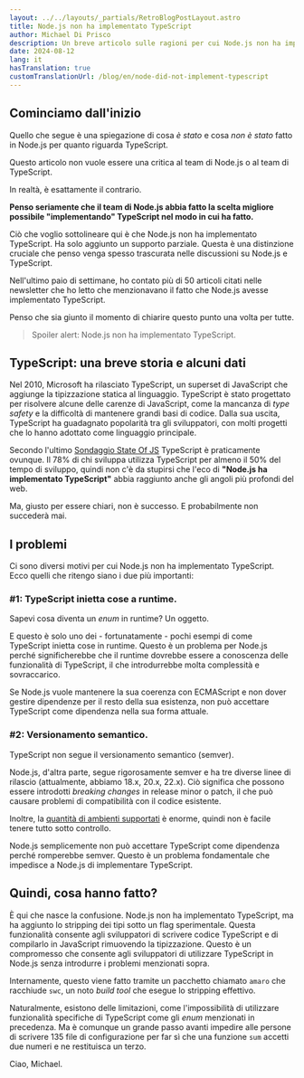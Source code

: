 ```yaml
---
layout: ../../layouts/_partials/RetroBlogPostLayout.astro
title: Node.js non ha implementato TypeScript
author: Michael Di Prisco
description: Un breve articolo sulle ragioni per cui Node.js non ha implementato TypeScript.
date: 2024-08-12
lang: it
hasTranslation: true
customTranslationUrl: /blog/en/node-did-not-implement-typescript
---
```


## Cominciamo dall'inizio

Quello che segue è una spiegazione di cosa _è stato_ e cosa _non è stato_ fatto in Node.js per quanto riguarda TypeScript.

Questo articolo non vuole essere una critica al team di Node.js o al team di TypeScript.

In realtà, è esattamente il contrario.

**Penso seriamente che il team di Node.js abbia fatto la scelta migliore possibile "implementando" TypeScript nel modo in cui ha fatto.**

Ciò che voglio sottolineare qui è che Node.js non ha implementato TypeScript. Ha solo aggiunto un supporto parziale. Questa è una distinzione cruciale che penso venga spesso trascurata nelle discussioni su Node.js e TypeScript.

Nell'ultimo paio di settimane, ho contato più di 50 articoli citati nelle newsletter che ho letto che menzionavano il fatto che Node.js avesse implementato TypeScript.

Penso che sia giunto il momento di chiarire questo punto una volta per tutte.

> Spoiler alert: Node.js non ha implementato TypeScript.

## TypeScript: una breve storia e alcuni dati

Nel 2010, Microsoft ha rilasciato TypeScript, un superset di JavaScript che aggiunge la tipizzazione statica al linguaggio. TypeScript è stato progettato per risolvere alcune delle carenze di JavaScript, come la mancanza di _type safety_ e la difficoltà di mantenere grandi basi di codice. Dalla sua uscita, TypeScript ha guadagnato popolarità tra gli sviluppatori, con molti progetti che lo hanno adottato come linguaggio principale.

Secondo l'ultimo [Sondaggio State Of JS](https://2023.stateofjs.com/en-US/usage/) TypeScript è praticamente ovunque. Il 78% di chi sviluppa utilizza TypeScript per almeno il 50% del tempo di sviluppo, quindi non c'è da stupirsi che l'eco di **"Node.js ha implementato TypeScript"** abbia raggiunto anche gli angoli più profondi del web.

Ma, giusto per essere chiari, non è successo. E probabilmente non succederà mai.

## I problemi

Ci sono diversi motivi per cui Node.js non ha implementato TypeScript. Ecco quelli che ritengo siano i due più importanti:

### #1: TypeScript inietta cose a runtime.

Sapevi cosa diventa un _enum_ in runtime? Un oggetto.

E questo è solo uno dei - fortunatamente - pochi esempi di come TypeScript inietta cose in runtime. Questo è un problema per Node.js perché significherebbe che il runtime dovrebbe essere a conoscenza delle funzionalità di TypeScript, il che introdurrebbe molta complessità e sovraccarico.

Se Node.js vuole mantenere la sua coerenza con ECMAScript e non dover gestire dipendenze per il resto della sua esistenza, non può accettare TypeScript come dipendenza nella sua forma attuale.

### #2: Versionamento semantico.

TypeScript non segue il versionamento semantico (semver).

Node.js, d'altra parte, segue rigorosamente semver e ha tre diverse linee di rilascio (attualmente, abbiamo 18.x, 20.x, 22.x). Ciò significa che possono essere introdotti _breaking changes_ in release minor o patch, il che può causare problemi di compatibilità con il codice esistente.

Inoltre, la [quantità di ambienti supportati](https://github.com/nodejs/node/blob/main/BUILDING.md#supported-platforms) è enorme, quindi non è facile tenere tutto sotto controllo.

Node.js semplicemente non può accettare TypeScript come dipendenza perché romperebbe semver. Questo è un problema fondamentale che impedisce a Node.js di implementare TypeScript.

## Quindi, cosa hanno fatto?

È qui che nasce la confusione. Node.js non ha implementato TypeScript, ma ha aggiunto lo stripping dei tipi sotto un flag sperimentale. Questa funzionalità consente agli sviluppatori di scrivere codice TypeScript e di compilarlo in JavaScript rimuovendo la tipizzazione. Questo è un compromesso che consente agli sviluppatori di utilizzare TypeScript in Node.js senza introdurre i problemi menzionati sopra.

Internamente, questo viene fatto tramite un pacchetto chiamato `amaro` che racchiude `swc`, un noto _build tool_ che esegue lo stripping effettivo.

Naturalmente, esistono delle limitazioni, come l'impossibilità di utilizzare funzionalità specifiche di TypeScript come gli _enum_ menzionati in precedenza. Ma è comunque un grande passo avanti impedire alle persone di scrivere 135 file di configurazione per far sì che una funzione `sum` accetti due numeri e ne restituisca un terzo.

Ciao,
Michael.